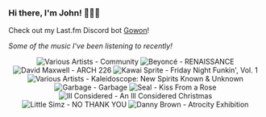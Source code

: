 ### Hi there, I'm John! 🏄🏻‍♂️

Check out my Last.fm Discord bot [Gowon](http://gowon.ca)!

_Some of the music I've been listening to recently!_


<!-- lastfm -->
<p align="center"><img src="https://lastfm.freetls.fastly.net/i/u/64s/219ba37e2c10d9738a124b2cfc58bf01.jpg" title="Various Artists - Community"> <img src="https://lastfm.freetls.fastly.net/i/u/64s/be0d73355d520e5bb627d846a0461bbd.jpg" title="Beyoncé - RENAISSANCE"> <img src="https://lastfm.freetls.fastly.net/i/u/64s/8f356ea410393909e22af0121a93e06e.png" title="David Maxwell - ARCH 226"> <img src="https://lastfm.freetls.fastly.net/i/u/64s/f87bc7a5ffd8e0977e7e889a3f3a1592.jpg" title="Kawai Sprite - Friday Night Funkin', Vol. 1"> <img src="https://lastfm.freetls.fastly.net/i/u/64s/41502176c6c91cd24eef534151803cec.jpg" title="Various Artists - Kaleidoscope: New Spirits Known & Unknown"> <img src="https://lastfm.freetls.fastly.net/i/u/64s/e1ee4a6e9e1e40c28ed510e0272b8ceb.png" title="Garbage - Garbage"> <img src="https://lastfm.freetls.fastly.net/i/u/64s/5e4165c7a80747d99c5d0f9616cfdc5b.jpg" title="Seal - Kiss From a Rose"> <img src="https://lastfm.freetls.fastly.net/i/u/64s/978725c4a1f5805b02fbfeef1e5e7fe0.jpg" title="Ill Considered - An Ill Considered Christmas"> <img src="https://lastfm.freetls.fastly.net/i/u/64s/cdd6555b63a617387bec48646389af71.jpg" title="Little Simz - NO THANK YOU"> <img src="https://lastfm.freetls.fastly.net/i/u/64s/514bed1643432ccf69854d30e35d24ba.jpg" title="Danny Brown - Atrocity Exhibition"> </p>
